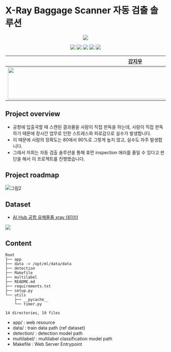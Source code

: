 

# X-Ray Baggage Scanner 자동 검출 솔루션
<p align="center"><img src="https://user-images.githubusercontent.com/55044675/146106205-337bca43-eefc-4822-9d6b-c467214ca20d.png"></p>

<p align="center">
  <img src="https://img.shields.io/badge/Python-3766AB?style=flat-square&logo=Python&logoColor=white"/></a>
  <img src="https://img.shields.io/badge/PyTorch-EE4C2C?style=flat-square&logo=PyTorch&logoColor=white"/></a>
  <img src="https://img.shields.io/badge/PyTorch Lightning-792EE5?style=flat-square&logo=PyTorch Lightning&logoColor=white"/></a>
  <img src="https://img.shields.io/badge/Streamlit-FF4B4B?style=flat-square&logo=Streamlit&logoColor=white"/></a>
  <img src="https://img.shields.io/badge/FastAPI-009688?style=flat-square&logo=FastAPI&logoColor=white"/></a>
</p>

| [강지우](https://github.com/jiwoo0212) | [곽지윤](https://github.com/kwakjeeyoon) | [서지유](https://github.com/JiyouSeo) | [송나은](https://github.com/sne12345) | [오재환](https://github.com/jaehwan-AI) | [이준혁](https://github.com/kmouleejunhyuk) | [전경재](https://github.com/ppskj178) |
| :-: | :-: | :-: | :-: | :-: | :-: | :-: |
| <img src="https://user-images.githubusercontent.com/68782183/146319428-ea9b3554-53d3-46e3-aa41-a0a07660fbab.png" width=800 height=100> | <img src="https://user-images.githubusercontent.com/68782183/146319494-b789dff2-a2c4-49a1-a3f0-29eb5e3f3cf7.png" width=800 height=100> | <img src="https://avatars.githubusercontent.com/u/61641072?v=4" width=800 height=100> | <img src="https://user-images.githubusercontent.com/68782183/138638320-19b24d42-6014-4042-b443-cbeb50251cfd.jpg" width=800 height=100> | <img src="https://user-images.githubusercontent.com/68782183/138295480-ca0169cd-5c40-44ae-b222-d74d9cc4bc82.jpg" width=800 height=100> | <img src="https://user-images.githubusercontent.com/68782183/146321291-46ede634-7371-4d3e-9ccd-0932ad3fee7b.png" width=800 height=100> | <img src="https://user-images.githubusercontent.com/20790778/138396418-b669cbed-40b0-45eb-9f60-7167cae739b7.png" width=800 height=100> | |


## Project overview
- 공항에 입출국할 때 스캔된 결과물을 사람이 직접 판독을 하는데, 사람이 직접 판독하기 때문에 장시간 업무로 인한 스트레스와 피로감으로 실수가 발생합니다. 
- 이 때문에 사람의 정확도는 80에서 90%로 그렇게 높지 않고, 실수도 자주 발생합니다.
- 그래서 저희는 자동 검출 솔루션을 통해 휴먼 inspection 에러를 줄일 수 있다고 판단을 해서 이 프로젝트를 진행했습니다.

## Project roadmap
![그림2](https://user-images.githubusercontent.com/49234207/147051585-6bbad261-c8b2-4948-baec-5d0ef7ad7aa5.png)



## Dataset 
- [AI Hub 공항 유해물품 xray 데이터](https://aihub.or.kr/aidata/33)
<img src="https://aihub.or.kr/sites/default/files/inline-images/%EB%8C%80%ED%91%9C%EB%8F%84%EB%A9%B4_1.png">


## Content
```
Root
├── app
├── data -> /opt/ml/data/data
├── detection
├── Makefile
├── multilabel
├── README.md
├── requirements.txt
├── setup.py
└── utils
    ├── __pycache__
    └── timer.py

14 directories, 19 files
```
- app/ : web resource
- data/ : train data path (ref dataset)
- detection/ : detection model path
- multilabel/ : multilabel classification model path
- Makefile : Web Server Entrypoint


